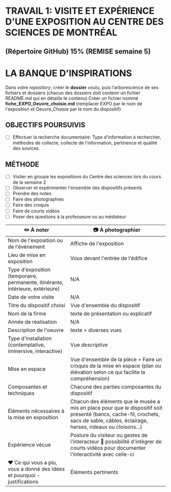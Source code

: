 # TRAVAIL 1: VISITE ET EXPÉRIENCE D'UNE EXPOSITION AU CENTRE DES SCIENCES DE MONTRÉAL

## (Répertoire GitHub) 15% (REMISE semaine 5)

# LA BANQUE D'INSPIRATIONS
 Dans votre *repository*, créer le **dossier** voulu, puis l'arborescence de ses fichiers et dossiers (chacun des dossiers doit contenir un fichier README.md qui en détaille le contenu)
 Créer un fichier nommé **fiche_EXPO_Oeuvre_choisie.md** (remplacer EXPO par le nom de l'exposition et Oeuvre_Choisie par le nom du dispositif)
 
## OBJECTIFS POURSUIVIS
- [ ] Effectuer la recherche documentaire: Type d'information à rechercher, méthodes de collecte, collecte de l'information, pertinence et qualité des sources.

## MÉTHODE
- [ ] Visiter en groupe les expositions du Centre des sciences  lors du cours de la semaine 2
- [ ] Observer et expérimenter l'ensemble des dispositifs présents
- [ ] Prendre des notes
- [ ] Faire des photographies
- [ ] Faire des croquis
- [ ] Faire de courts vidéos
- [ ] Poser des questions à la professeure ou au médiateur
      
|:pencil2: À noter  | :camera: À photographier | 
| ---     | ---             | 
| Nom de l'exposition ou de l'événement|Affiche de l'exposition|
| Lieu de mise en exposition    | Vous devant l'entrée de l'édifice| 
| Type d'exposition (temporaire, permanente, itinérante, intérieure, extérieure)    | N/A | 
| Date de votre visite    | N/A           | 
| Titre du dispositif choisi| Vue d'ensemble du dispositif  | 
| Nom de la firme    | texte de présentation ou explicatif       | 
| Année de réalisation     |   N/A        | 
| Description de l'oeuvre   | texte + diverses vues          | 
| Type d'installation (contemplative, immersive, interactive) | Vue *descriptive*             | 
| Mise en espace   | Vue d'ensemble de la pièce + Faire un croquis de la mise en espace (plan ou élévation selon ce qui facilite la compréhension)        | 
| Composantes et techniques     | Chacune des parties composantes du dispositif 
| Éléments nécessaires à la mise en exposition   | Chacun des éléments que le musée a mis en place pour que le dispositif soit présenté (bancs, cache-fil, crochets, sacs de sable, câbles, éclairage, herses, rideaux ou cloisons...)            | 
| Expérience vécue     | Posture du visiteur ou gestes de l'interacteur :movie_camera: possibilité d'intégrer de courts vidéos pour documenter l'interactivité avec celle-ci        | 
| :heart: Ce qui vous a plu, vous a donné des idées et pourquoi - justifications   | Éléments pertinents       | 
